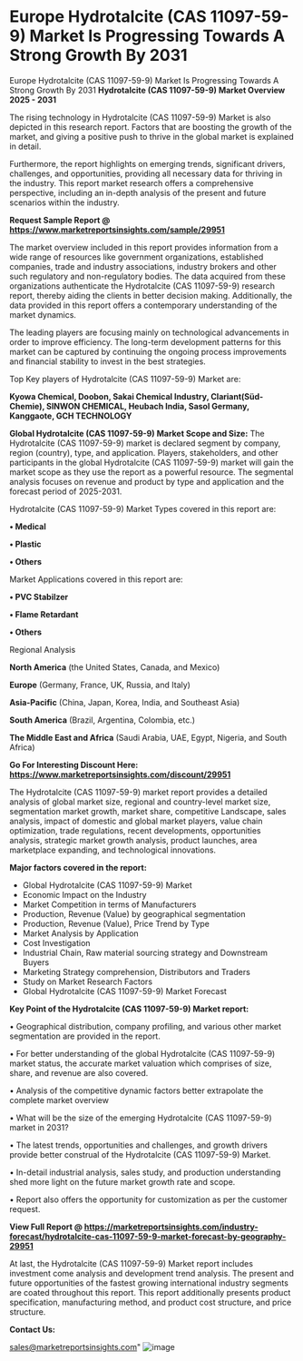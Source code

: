 # Europe Hydrotalcite (CAS 11097-59-9) Market Is Progressing Towards A Strong Growth By 2031
Europe Hydrotalcite (CAS 11097-59-9) Market Is Progressing Towards A Strong Growth By 2031
<Strong> Hydrotalcite (CAS 11097-59-9) Market Overview 2025 - 2031</strong>

The rising technology in Hydrotalcite (CAS 11097-59-9) Market is also depicted in this research report. Factors that are boosting the growth of the market, and giving a positive push to thrive in the global market is explained in detail.

Furthermore, the report highlights on emerging trends, significant drivers, challenges, and opportunities, providing all necessary data for thriving in the industry. This report market research offers a comprehensive perspective, including an in-depth analysis of the present and future scenarios within the industry.

<strong>Request Sample Report @ <a href=https://www.marketreportsinsights.com/sample/29951>https://www.marketreportsinsights.com/sample/29951</a></strong>

The market overview included in this report provides information from a wide range of resources like government organizations, established companies, trade and industry associations, industry brokers and other such regulatory and non-regulatory bodies. The data acquired from these organizations authenticate the Hydrotalcite (CAS 11097-59-9) research report, thereby aiding the clients in better decision making. Additionally, the data provided in this report offers a contemporary understanding of the market dynamics.

The leading players are focusing mainly on technological advancements in order to improve efficiency. The long-term development patterns for this market can be captured by continuing the ongoing process improvements and financial stability to invest in the best strategies.

Top Key players of Hydrotalcite (CAS 11097-59-9) Market are:

<strong>Kyowa Chemical, Doobon, Sakai Chemical Industry, Clariant(Süd-Chemie), SINWON CHEMICAL, Heubach India, Sasol Germany, Kanggaote, GCH TECHNOLOGY</strong>

<strong><b>Global Hydrotalcite (CAS 11097-59-9) Market Scope and Size:</b></strong>
The Hydrotalcite (CAS 11097-59-9) market is declared segment by company, region (country), type, and application. Players, stakeholders, and other participants in the global Hydrotalcite (CAS 11097-59-9) market will gain the market scope as they use the report as a powerful resource. The segmental analysis focuses on revenue and product by type and application and the forecast period of 2025-2031.

Hydrotalcite (CAS 11097-59-9) Market Types covered in this report are:

<strong>• Medical

• Plastic

• Others</strong>

Market Applications covered in this report are:

<strong>• PVC Stabilzer

• Flame Retardant

• Others</strong> 

Regional Analysis

<strong>North America</strong> (the United States, Canada, and Mexico)

<strong>Europe</strong> (Germany, France, UK, Russia, and Italy)

<strong>Asia-Pacific</strong> (China, Japan, Korea, India, and Southeast Asia)

<strong>South America</strong> (Brazil, Argentina, Colombia, etc.)

<strong>The Middle East and Africa</strong> (Saudi Arabia, UAE, Egypt, Nigeria, and South Africa)

<strong>Go For Interesting Discount Here: <a href=https://www.marketreportsinsights.com/discount/29951>https://www.marketreportsinsights.com/discount/29951</a></strong>

The Hydrotalcite (CAS 11097-59-9) market report provides a detailed analysis of global market size, regional and country-level market size, segmentation market growth, market share, competitive Landscape, sales analysis, impact of domestic and global market players, value chain optimization, trade regulations, recent developments, opportunities analysis, strategic market growth analysis, product launches, area marketplace expanding, and technological innovations.

<strong><b>Major factors covered in the report:</b></strong>
<ul>
  <li>Global Hydrotalcite (CAS 11097-59-9) Market </li>
  <li>Economic Impact on the Industry</li>
  <li>Market Competition in terms of Manufacturers</li>
  <li>Production, Revenue (Value) by geographical segmentation</li>
  <li>Production, Revenue (Value), Price Trend by Type</li>
  <li>Market Analysis by Application</li>
  <li>Cost Investigation</li>
  <li>Industrial Chain, Raw material sourcing strategy and Downstream Buyers</li>
  <li>Marketing Strategy comprehension, Distributors and Traders</li>
  <li>Study on Market Research Factors</li>
  <li>Global Hydrotalcite (CAS 11097-59-9) Market Forecast</li>
</ul>

<strong><b>Key Point of the Hydrotalcite (CAS 11097-59-9) Market report:</b></strong>

• Geographical distribution, company profiling, and various other market segmentation are provided in the report.

• For better understanding of the global Hydrotalcite (CAS 11097-59-9) market status, the accurate market valuation which comprises of size, share, and revenue are also covered.

• Analysis of the competitive dynamic factors better extrapolate the complete market overview

• What will be the size of the emerging Hydrotalcite (CAS 11097-59-9) market in 2031?

• The latest trends, opportunities and challenges, and growth drivers provide better construal of the Hydrotalcite (CAS 11097-59-9) Market.

• In-detail industrial analysis, sales study, and production understanding shed more light on the future market growth rate and scope.

• Report also offers the opportunity for customization as per the customer request.

<strong><b>View Full Report @ <a href=https://marketreportsinsights.com/industry-forecast/hydrotalcite-cas-11097-59-9-market-forecast-by-geography-29951>https://marketreportsinsights.com/industry-forecast/hydrotalcite-cas-11097-59-9-market-forecast-by-geography-29951</a></b></strong>


At last, the Hydrotalcite (CAS 11097-59-9) Market report includes investment come analysis and development trend analysis. The present and future opportunities of the fastest growing international industry segments are coated throughout this report. This report additionally presents product specification, manufacturing method, and product cost structure, and price structure.

<strong>Contact Us:</strong>

sales@marketreportsinsights.com"
![image](https://github.com/user-attachments/assets/91b9dcd2-b8de-47ae-bca9-5a2d6b7ef933)
